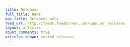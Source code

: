 ```yaml
---
title: Releases
full_title: News
nav_title: Releases only
feed_url: http://feeds.feedburner.com/spooner_releases
layout: articles
count_comments: true
articles_shown: sorted_releases
---
```

